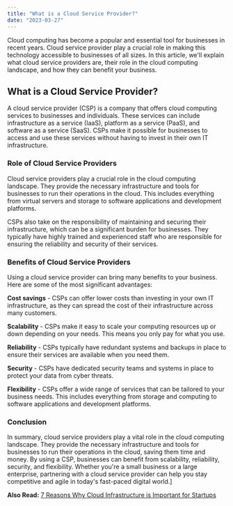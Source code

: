```yaml
---
title: "What is a Cloud Service Provider?"
date: "2023-03-27"
---
```


Cloud computing has become a popular and essential tool for businesses in recent years. Cloud service provider play a crucial role in making this technology accessible to businesses of all sizes. In this article, we'll explain what cloud service providers are, their role in the cloud computing landscape, and how they can benefit your business.

## **What is a Cloud Service Provider?**

A cloud service provider (CSP) is a company that offers cloud computing services to businesses and individuals. These services can include infrastructure as a service (IaaS), platform as a service (PaaS), and software as a service (SaaS). CSPs make it possible for businesses to access and use these services without having to invest in their own IT infrastructure.

### **Role of Cloud Service Providers**

Cloud service providers play a crucial role in the cloud computing landscape. They provide the necessary infrastructure and tools for businesses to run their operations in the cloud. This includes everything from virtual servers and storage to software applications and development platforms.

CSPs also take on the responsibility of maintaining and securing their infrastructure, which can be a significant burden for businesses. They typically have highly trained and experienced staff who are responsible for ensuring the reliability and security of their services.

### **Benefits of Cloud Service Providers**

Using a cloud service provider can bring many benefits to your business. Here are some of the most significant advantages:

**Cost savings** - CSPs can offer lower costs than investing in your own IT infrastructure, as they can spread the cost of their infrastructure across many customers.

**Scalability** \- CSPs make it easy to scale your computing resources up or down depending on your needs. This means you only pay for what you use.

**Reliability** - CSPs typically have redundant systems and backups in place to ensure their services are available when you need them.

**Security** - CSPs have dedicated security teams and systems in place to protect your data from cyber threats.

**Flexibility** \- CSPs offer a wide range of services that can be tailored to your business needs. This includes everything from storage and computing to software applications and development platforms.

### **Conclusion**

In summary, cloud service providers play a vital role in the cloud computing landscape. They provide the necessary infrastructure and tools for businesses to run their operations in the cloud, saving them time and money. By using a CSP, businesses can benefit from scalability, reliability, security, and flexibility. Whether you're a small business or a large enterprise, partnering with a cloud service provider can help you stay competitive and agile in today's fast-paced digital world.\]

**Also Read:** [7 Reasons Why Cloud Infrastructure is Important for Startups](https://utho.com/docs/tutorial/7-reasons-why-cloud-infrastructure-is-important-for-startups/)
